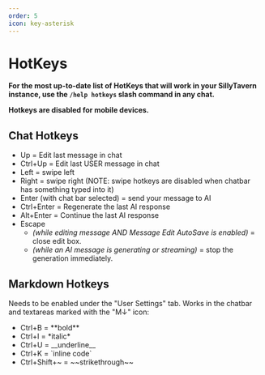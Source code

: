 ```yaml
---
order: 5
icon: key-asterisk
---
```


# HotKeys

**For the most up-to-date list of HotKeys that will work in your SillyTavern instance, use the `/help hotkeys` slash command in any chat.**

**Hotkeys are disabled for mobile devices.**

## Chat Hotkeys

* Up = Edit last message in chat
* Ctrl+Up = Edit last USER message in chat
* Left = swipe left
* Right = swipe right (NOTE: swipe hotkeys are disabled when chatbar has something typed into it)
* Enter (with chat bar selected) = send your message to AI
* Ctrl+Enter = Regenerate the last AI response
* Alt+Enter = Continue the last AI response
* Escape
  * *(while editing message AND Message Edit AutoSave is enabled)* = close edit box.
  * *(while an AI message is generating or streaming)* = stop the generation immediately.

## Markdown Hotkeys

Needs to be enabled under the "User Settings" tab. Works in the chatbar and textareas marked with the "M↓" icon:

* Ctrl+B = \*\*bold\*\*
* Ctrl+I = \*italic\*
* Ctrl+U = \_\_underline\_\_
* Ctrl+K = \`inline code\`
* Ctrl+Shift+~ = \~\~strikethrough\~\~
